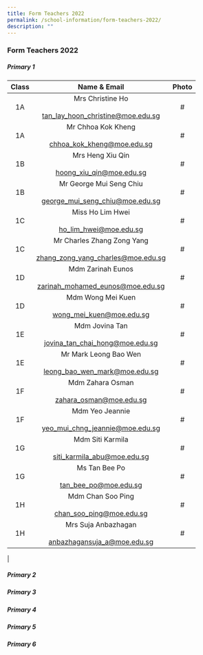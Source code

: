 ```yaml
---
title: Form Teachers 2022
permalink: /school-information/form-teachers-2022/
description: ""
---
```

### **Form Teachers 2022**

##### **Primary 1**

| Class | Name & Email | Photo |
|:---:|:---:|:---:|
| 1A | Mrs Christine Ho<br><br>[tan_lay_hoon_christine@moe.edu.sg](mailto:tan_lay_hoon_christine@moe.edu.sg)  | # |
| 1A | Mr Chhoa Kok Kheng <br><br>[chhoa_kok_kheng@moe.edu.sg](mailto:chhoa_kok_kheng@moe.edu.sg)  | # |
|  1B | Mrs Heng Xiu Qin <br><br>[hoong_xiu_qin@moe.edu.sg](mailto:hoong_xiu_qin@moe.edu.sg) <br> | # |
| 1B | Mr George Mui Seng Chiu<br><br>[george_mui_seng_chiu@moe.edu.sg](mailto:george_mui_seng_chiu@moe.edu.sg) <br> | # |
| 1C | Miss Ho Lim Hwei  <br><br>[ho_lim_hwei@moe.edu.sg](mailto:ho_lim_hwei@moe.edu.sg)<br> | # |
| 1C | Mr Charles Zhang Zong Yang<br><br>[zhang_zong_yang_charles@moe.edu.sg](mailto:zhang_zong_yang_charles@moe.edu.sg)  | # |
|1D | Mdm Zarinah Eunos<br><br>[zarinah_mohamed_eunos@moe.edu.sg](mailto:zarinah_mohamed_eunos@moe.edu.sg) | # |
| 1D | Mdm Wong Mei Kuen<br><br>[wong_mei_kuen@moe.edu.sg](mailto:wong_mei_kuen@moe.edu.sg) | # |
|  1E | Mdm Jovina Tan<br><br>[jovina_tan_chai_hong@moe.edu.sg](mailto:jovina_tan_chai_hong@moe.edu.sg) | # |
| 1E | Mr Mark Leong Bao Wen<br><br>[leong_bao_wen_mark@moe.edu.sg](mailto:leong_bao_wen_mark@moe.edu.sg)<br> | # |
| 1F | Mdm Zahara Osman<br><br>[zahara_osman@moe.edu.sg](mailto:zahara_osman@moe.edu.sg)<br> | # |
|  1F | Mdm Yeo Jeannie<br><br>[yeo_mui_chng_jeannie@moe.edu.sg](mailto:yeo_mui_chng_jeannie@moe.edu.sg)<br> | # |
|  1G |Mdm Siti Karmila<br><br>[siti_karmila_abu@moe.edu.sg](mailto:siti_karmila_abu@moe.edu.sg) | # |
| 1G | Ms Tan Bee Po    <br><br>[tan_bee_po@moe.edu.sg](mailto:tan_bee_po@moe.edu.sg)  | # |
| 1H | Mdm Chan Soo Ping <br><br>[chan_soo_ping@moe.edu.sg](mailto:chan_soo_ping@moe.edu.sg) | # |
|  1H | Mrs Suja Anbazhagan<br><br>[anbazhagansuja_a@moe.edu.sg](mailto:anbazhagansuja_a@moe.edu.sg)<br> | # |
|

##### **Primary 2**



##### **Primary 3**



##### **Primary 4**



##### **Primary 5**



##### **Primary 6**


